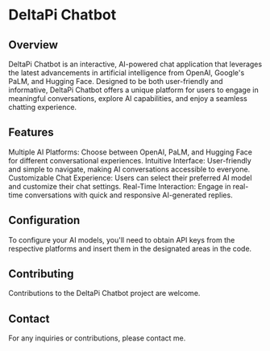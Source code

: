 # DeltaPi Chatbot

## Overview

DeltaPi Chatbot is an interactive, AI-powered chat application that leverages the latest advancements in artificial intelligence from OpenAI, Google's PaLM, and Hugging Face. Designed to be both user-friendly and informative, DeltaPi Chatbot offers a unique platform for users to engage in meaningful conversations, explore AI capabilities, and enjoy a seamless chatting experience.

## Features
Multiple AI Platforms: Choose between OpenAI, PaLM, and Hugging Face for different conversational experiences.
Intuitive Interface: User-friendly and simple to navigate, making AI conversations accessible to everyone.
Customizable Chat Experience: Users can select their preferred AI model and customize their chat settings.
Real-Time Interaction: Engage in real-time conversations with quick and responsive AI-generated replies.

## Configuration
To configure your AI models, you'll need to obtain API keys from the respective platforms and insert them in the designated areas in the code.

## Contributing
Contributions to the DeltaPi Chatbot project are welcome.

## Contact
For any inquiries or contributions, please contact me.
